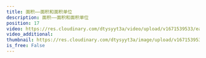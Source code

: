 ```yaml
---
title: 面积——面积和面积单位
description: 面积——面积和面积单位
position: 17
video: https://res.cloudinary.com/dtysyyt3a/video/upload/v1671539533/easymath/3年级下/05单元长方形和正方形的面积/xnmcy3fgls5my1c14hse.mp4
video_additional: 
thumbnail: https://res.cloudinary.com/dtysyyt3a/image/upload/v1671539535/easymath/3年级下/05单元长方形和正方形的面积/mj9huuim7bc9cvkafx9j.png
is_free: False
---
```

